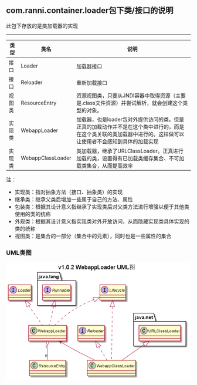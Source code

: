 ## com.ranni.container.loader包下类/接口的说明

此包下存放的是类加载器的实现  

---

|类型|类名|说明|
|---|---|---|
|接口|Loader|加载器接口|
|接口|Reloader|重新加载接口|
|视图类|ResourceEntry|资源视图类，只要从JNDI容器中取得资源（主要是.class文件资源）并尝试解析，就会创建这个类型的对象。|
|实现类|WebappLoader|加载器，也是loader包对外提供访问的类。但是正真的加载动作并不是在这个类中进行的，而是在这个类关联的类加载器中进行的。这样做可以让使用者不会感知到具体的加载实现|
|实现类|WebappClassLoader|类加载器，继承了URLClassLoader。正真进行加载的类，设置得有已加载类缓存集合、不可加载类集合，从而提高效率|

注：  
- 实现类：指对抽象方法（接口、抽象类）的实现
- 继承类：继承父类后增加一些属于自己的方法、属性
- 包装类：根据其设计意义指继承了实现类后对父类方法进行增强以便于其他类使用的类的统称
- 外观类：根据其设计意义指实现类对外开放访问，从而隐藏实现类具体实现的类的统称
- 视图类：是集合的一部分（集合中的元素），同时也是一些属性的集合

### UML类图
![img](../../../../../../../uml/v1.0.2/loader.png)
